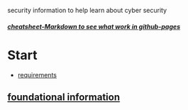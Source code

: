 
<link rel="stylesheet" href="styles.css">

<div class="title">
   
</div>

security information to help learn about cyber security
##### [cheatsheet-Markdown to see what work in github-pages](CheatsheetMarkdown.md)

# Start
- [requirements](SecurityPlus/requirements.md)



## [foundational information](SecurityPlus/foundation.md)


</div>
<div class="title">

</div>